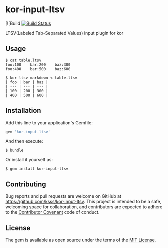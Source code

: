 kor-input-ltsv
===

[![Build [![Build Status](https://travis-ci.org/ksss/kor-input-ltsv.svg?branch=master)](https://travis-ci.org/ksss/kor-input-ltsv)

LTSV(Labeled Tab-Separated Values) input plugin for kor

## Usage

```
$ cat table.ltsv
foo:100    bar:200    baz:300
foo:400    bar:500    baz:600

$ kor ltsv markdown < table.ltsv
| foo | bar | baz |
| --- | --- | --- |
| 100 | 200 | 300 |
| 400 | 500 | 600 |
```

## Installation

Add this line to your application's Gemfile:

```ruby
gem 'kor-input-ltsv'
```

And then execute:

    $ bundle

Or install it yourself as:

    $ gem install kor-input-ltsv

## Contributing

Bug reports and pull requests are welcome on GitHub at https://github.com/ksss/kor-input-ltsv. This project is intended to be a safe, welcoming space for collaboration, and contributors are expected to adhere to the [Contributor Covenant](contributor-covenant.org) code of conduct.


## License

The gem is available as open source under the terms of the [MIT License](http://opensource.org/licenses/MIT).
